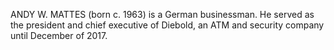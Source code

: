 ANDY W. MATTES (born c. 1963) is a German businessman. He served as the president and chief executive of Diebold, an ATM and security company until December of 2017.
